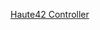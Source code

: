[Haute42 Controller](https://www.aliexpress.com/item/1005008388896014.html?spm=a2g0o.productlist.main.4.6114mCMXmCMXeb&algo_pvid=3567e5ba-11f6-4ec8-b780-c89eda507c1f&algo_exp_id=3567e5ba-11f6-4ec8-b780-c89eda507c1f-3&pdp_ext_f=%7B"order"%3A"114"%2C"eval"%3A"1"%7D&pdp_npi=4%40dis%21RON%21634.79%21320.97%21%21%21137.61%2169.58%21%402103956a17476908296194554e782a%2112000044821785112%21sea%21RO%210%21ABX&curPageLogUid=pKU9xIIyV6E7&utparam-url=scene%3Asearch%7Cquery_from%3A)

